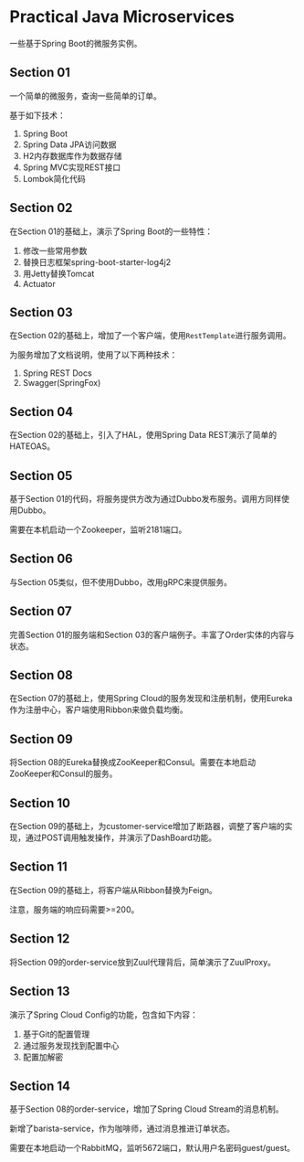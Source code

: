 # Practical Java Microservices

一些基于Spring Boot的微服务实例。

## Section 01

一个简单的微服务，查询一些简单的订单。

基于如下技术：

1. Spring Boot
2. Spring Data JPA访问数据
3. H2内存数据库作为数据存储
4. Spring MVC实现REST接口
5. Lombok简化代码

## Section 02

在Section 01的基础上，演示了Spring Boot的一些特性：

1. 修改一些常用参数
2. 替换日志框架spring-boot-starter-log4j2
3. 用Jetty替换Tomcat
4. Actuator

## Section 03

在Section 02的基础上，增加了一个客户端，使用`RestTemplate`进行服务调用。

为服务增加了文档说明，使用了以下两种技术：

1. Spring REST Docs
2. Swagger(SpringFox)

## Section 04

在Section 02的基础上，引入了HAL，使用Spring Data REST演示了简单的HATEOAS。

## Section 05

基于Section 01的代码，将服务提供方改为通过Dubbo发布服务。调用方同样使用Dubbo。

需要在本机启动一个Zookeeper，监听2181端口。

## Section 06

与Section 05类似，但不使用Dubbo，改用gRPC来提供服务。

## Section 07

完善Section 01的服务端和Section 03的客户端例子。丰富了Order实体的内容与状态。

## Section 08

在Section 07的基础上，使用Spring Cloud的服务发现和注册机制，使用Eureka作为注册中心，客户端使用Ribbon来做负载均衡。

## Section 09

将Section 08的Eureka替换成ZooKeeper和Consul。需要在本地启动ZooKeeper和Consul的服务。

## Section 10

在Section 09的基础上，为customer-service增加了断路器，调整了客户端的实现，通过POST调用触发操作，并演示了DashBoard功能。

## Section 11

在Section 09的基础上，将客户端从Ribbon替换为Feign。

注意，服务端的响应码需要>=200。

## Section 12

将Section 09的order-service放到Zuul代理背后，简单演示了ZuulProxy。

## Section 13

演示了Spring Cloud Config的功能，包含如下内容：

1. 基于Git的配置管理
2. 通过服务发现找到配置中心
3. 配置加解密

## Section 14

基于Section 08的order-service，增加了Spring Cloud Stream的消息机制。

新增了barista-service，作为咖啡师，通过消息推进订单状态。

需要在本地启动一个RabbitMQ，监听5672端口，默认用户名密码guest/guest。

